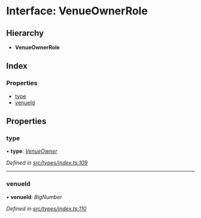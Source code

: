 # Interface: VenueOwnerRole

## Hierarchy

* **VenueOwnerRole**

## Index

### Properties

* [type](venueownerrole.md#type)
* [venueId](venueownerrole.md#venueid)

## Properties

###  type

• **type**: *[VenueOwner](../enums/roletype.md#venueowner)*

*Defined in [src/types/index.ts:109](https://github.com/PolymathNetwork/polymesh-sdk/blob/4f2fd432/src/types/index.ts#L109)*

___

###  venueId

• **venueId**: *BigNumber*

*Defined in [src/types/index.ts:110](https://github.com/PolymathNetwork/polymesh-sdk/blob/4f2fd432/src/types/index.ts#L110)*
